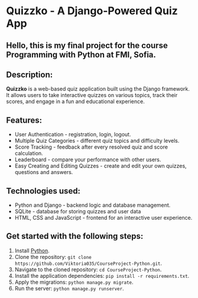 # Quizzko - A Django-Powered Quiz App

## Hello, this is my final project for the course Programming with Python at FMI, Sofia.

## Description:
**Quizzko** is a web-based quiz application built using the Django framework. It allows users to take interactive quizzes on various topics, track their scores, and engage in a fun and educational experience.

## Features:
* User Authentication - registration, login, logout.
* Multiple Quiz Categories - different quiz topics and difficulty levels.
* Score Tracking - feedback after every resolved quiz and score calculation.
* Leaderboard - compare your performance with other users.
* Easy Creating and Editing Quizzes - create and edit your own quizzes, questions and answers.

## Technologies used:
* Python and Django - backend logic and database management.
* SQLite - database for storing quizzes and user data
* HTML, CSS and JavaScript - frontend for an interactive user experience.

## Get started with the following steps:
1. Install [Python](https://www.python.org/downloads/).
2. Clone the repository: `git clone https://github.com/Viktoria035/CourseProject-Python.git`.
3. Navigate to the cloned repository: `cd CourseProject-Python`.
4. Install the application dependencies: `pip install -r requirements.txt`.
5. Apply the migrations: `python manage.py migrate`.
6. Run the server: `python manage.py runserver`.
